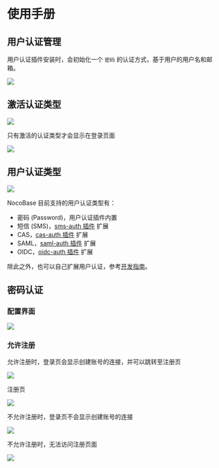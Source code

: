 # 使用手册

## 用户认证管理

用户认证插件安装时，会初始化一个 `密码` 的认证方式，基于用户的用户名和邮箱。

![](https://static-docs.nocobase.com/66eaa9d5421c9cb713b117366bd8a5d5.png)

## 激活认证类型

![](https://static-docs.nocobase.com/7f1fb8f8ca5de67ffc68eff0a65848f5.png)

只有激活的认证类型才会显示在登录页面

![](https://static-docs.nocobase.com/8375a36ef98417af0f0977f1e07345dd.png)

## 用户认证类型

![](https://static-docs.nocobase.com/da4250c0cea343ebe470cbf7be4b12e4.png)

NocoBase 目前支持的用户认证类型有：

- 密码 (Password)，用户认证插件内置
- 短信 (SMS)，[sms-auth 插件](../../auth-sms/index.md) 扩展
- CAS，[cas-auth 插件](../../auth-cas/index.md) 扩展
- SAML，[saml-auth 插件](../../auth-saml/index.md) 扩展
- OIDC，[oidc-auth 插件](../../auth-oidc/index.md) 扩展

除此之外，也可以自己扩展用户认证，参考[开发指南](../dev/guide.md)。

## 密码认证

### 配置界面

![](https://static-docs.nocobase.com/403529f12669495fe6f3afef4405d45e.png)

### 允许注册

允许注册时，登录页会显示创建账号的连接，并可以跳转至注册页

![](https://static-docs.nocobase.com/78903930d4b47aaf75cf94c55dd3596e.png)

注册页

![](https://static-docs.nocobase.com/ac3c3ab42df28cb7c6dc70b24e99e7f7.png)

不允许注册时，登录页不会显示创建账号的连接

![](https://static-docs.nocobase.com/8d5e3b6df9991bfc1c2e095a93745121.png)

不允许注册时，无法访问注册页面

![](https://static-docs.nocobase.com/09325c4b07e09f88f80a14dff8430556.png)
